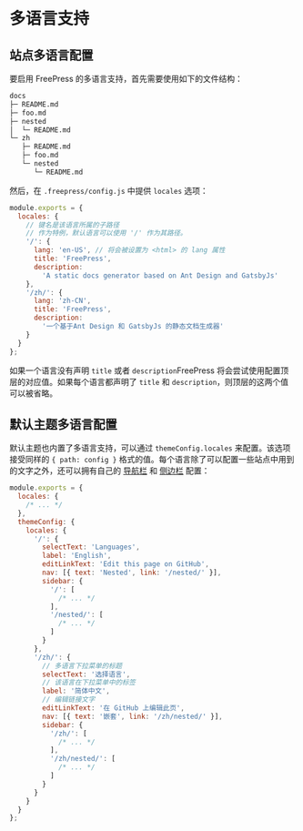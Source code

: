 # 多语言支持

## 站点多语言配置

要启用 FreePress 的多语言支持，首先需要使用如下的文件结构：

```bash
docs
├─ README.md
├─ foo.md
├─ nested
│  └─ README.md
└─ zh
   ├─ README.md
   ├─ foo.md
   └─ nested
      └─ README.md
```

然后，在 `.freepress/config.js` 中提供 `locales` 选项：

```js
module.exports = {
  locales: {
    // 键名是该语言所属的子路径
    // 作为特例，默认语言可以使用 '/' 作为其路径。
    '/': {
      lang: 'en-US', // 将会被设置为 <html> 的 lang 属性
      title: 'FreePress',
      description:
        'A static docs generator based on Ant Design and GatsbyJs'
    },
    '/zh/': {
      lang: 'zh-CN',
      title: 'FreePress',
      description:
        '一个基于Ant Design 和 GatsbyJs 的静态文档生成器'
    }
  }
};
```

如果一个语言没有声明 `title` 或者 `description`FreePress 将会尝试使用配置顶层的对应值。如果每个语言都声明了 `title` 和 `description`，则顶层的这两个值可以被省略。

## 默认主题多语言配置

默认主题也内置了多语言支持，可以通过 `themeConfig.locales` 来配置。该选项接受同样的 `{ path: config }` 格式的值。每个语言除了可以配置一些站点中用到的文字之外，还可以拥有自己的 [导航栏](/zh/default-theme-config/#导航栏) 和 [侧边栏](/zh/default-theme-config/#侧边栏) 配置：

```js
module.exports = {
  locales: {
    /* ... */
  },
  themeConfig: {
    locales: {
      '/': {
        selectText: 'Languages',
        label: 'English',
        editLinkText: 'Edit this page on GitHub',
        nav: [{ text: 'Nested', link: '/nested/' }],
        sidebar: {
          '/': [
            /* ... */
          ],
          '/nested/': [
            /* ... */
          ]
        }
      },
      '/zh/': {
        // 多语言下拉菜单的标题
        selectText: '选择语言',
        // 该语言在下拉菜单中的标签
        label: '简体中文',
        // 编辑链接文字
        editLinkText: '在 GitHub 上编辑此页',
        nav: [{ text: '嵌套', link: '/zh/nested/' }],
        sidebar: {
          '/zh/': [
            /* ... */
          ],
          '/zh/nested/': [
            /* ... */
          ]
        }
      }
    }
  }
};
```
